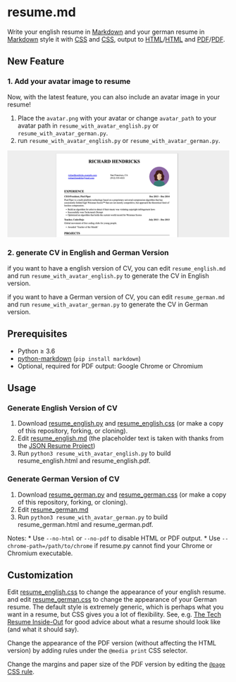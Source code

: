 # resume.md

Write your english resume in
[Markdown](https://github.com/luca1iu/resume.md/blob/main/resume_english.md) and your german resume
in [Markdown](https://github.com/luca1iu/resume.md/blob/main/resume_german.md)
style it with [CSS](https://github.com/luca1iu/resume.md/blob/main/resume_english.css)
and [CSS](https://github.com/luca1iu/resume.md/blob/main/resume_german.css), output
to [HTML](https://github.com/luca1iu/resume.md/blob/main/resume_english.html)/[HTML](https://github.com/luca1iu/resume.md/blob/main/resume_german.html)
and
[PDF](https://github.com/luca1iu/resume.md/blob/main/resume_english.pdf)/[PDF](https://github.com/luca1iu/resume.md/blob/main/resume_english.pdf).

## New Feature

### 1. Add your avatar image to resume

Now, with the latest feature, you can also include an avatar image in your resume!

1. Place the `avatar.png` with your avatar or change `avatar_path` to your avatar path in
   `resume_with_avatar_english.py` or `resume_with_avatar_german.py`.
2. run `resume_with_avatar_english.py` or `resume_with_avatar_german.py`.

![image.png](assets/image.png)

### 2. generate CV in English and German Version

if you want to have a english version of CV, you can edit `resume_english.md` and run `resume_with_avatar_english.py` to
generate the CV in English version.

if you want to have a German version of CV, you can edit `resume_german.md` and run `resume_with_avatar_german.py` to
generate the CV in German version.

## Prerequisites

- Python ≥ 3.6
- [python-markdown](https://python-markdown.github.io/) (`pip install markdown`)
- Optional, required for PDF output: Google Chrome or Chromium

## Usage

### Generate English Version of CV
1. Download [resume_english.py](resume_english.py) and
   [resume_english.css](resume_english.css) (or make a copy of this repository, forking, or
   cloning).
2. Edit [resume_english.md](resume_english.md) (the placeholder text is taken
   with thanks from
   the [JSON Resume Project](https://jsonresume.org/themes/))
3. Run `python3 resume_with_avatar_english.py` to build resume_english.html and resume_english.pdf.

### Generate German Version of CV
1. Download [resume_german.py](resume_german.py) and
   [resume_german.css](resume_german.css) (or make a copy of this repository, forking, or cloning).
2. Edit [resume_german.md](resume_german.md)
3. Run `python3 resume_with_avatar_german.py` to build resume_german.html and resume_german.pdf.

Notes:
    * Use `--no-html` or `--no-pdf` to disable HTML or PDF output.
    * Use `--chrome-path=/path/to/chrome` if resume.py cannot find your Chrome
      or Chromium executable.

## Customization

Edit [resume_english.css](resume_english.css) to change the appearance of your english resume. and
edit [resume_german.css](resume_german.css) to change the appearance of your German resume. The
default style is extremely generic, which is perhaps what you want in a resume,
but CSS gives you a lot of flexibility. See, e.g. [The Tech Resume
Inside-Out](https://www.thetechinterview.com/) for good advice about what a
resume should look like (and what it should say).

Change the appearance of the PDF version (without affecting the HTML version) by
adding rules under the `@media print` CSS selector.

Change the margins and paper size of the PDF version by editing the [`@page` CSS
rule](https://developer.mozilla.org/en-US/docs/Web/CSS/%40page/size).


